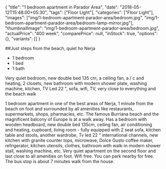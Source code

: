 {
    "title": "1 bedroom apartment in Parador Area",
    "date": "2018-05-12T15:48:00+05:30",
    "tags": ["Floor Light"],
    "categories": ["Floor Light"],
    "images": ["img/1-bedroom-apartment-parador-area/bedroom.jpg", "img/1-bedroom-apartment-parador-area/bedroom-lamp-mirror.jpg"],
    "thumbnailImage": "img/1-bedroom-apartment-parador-area/bedroom.jpg",
    "actualPrice": "400 week",
    "comparePrice": null,
    "inStock": true,
    "options": {},
    "variants": []
}

##Just steps from the beach, quiet ho
Nerja

- 1 bedroom
- 1 bed
- 1 bath

Very quiet bedroom, new double bed 135 cm, a ceiling fan, a / c and heating, 2 closets, new bathroom with modern shower plate, washing machine, kitchen, TV Led 22 ", sofa, wifi, TV, very close to everything and the beach walk

1 bedroom apartment in one of the best areas of Nerja, 1 minute from the beach on foot and surrounded by all amenities like restaurants, supermarkets, shops, pharmacies, etc. The famous Burriana beach and the magnificent balcony of Europe is at a walk away. Has a bedroom with wooden headboard, new double bed 135cm, ceiling fan, air conditioning and heating, cupboard, living room - fully equipped with 2 seat sofa, kitchen table and stools, another wardrobe, Tv led 22 " international channels, new kitchen with granite counter tops, microwave, Dolce Gusto coffee maker, refrigerator, kitchen utensils, clothes, bathroom with walk-in modern shower stall, washing machine, etc. Very quiet apartment on the second floor and last close to all amenities on foot.
Wifi free.
You can park nearby for free.
The bus stop is about 7 minutes walk from the house.